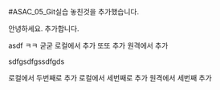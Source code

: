 #ASAC_05_Git실습
놓친것을 추가했습니다.

안녕하세요.
추가합니다.


asdf
ㅋㅋ
굳굳
로컬에서 추가
또또 추가
원격에서 추가

sdfgsdfgssdfgds

로컬에서 두번째로 추가
로컬에서 세번째로 추가
원격에서 세번째 추가
